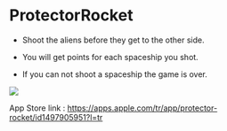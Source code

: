 # ProtectorRocket

* Shoot the aliens before they get to the other side.

* You will get points for each spaceship you shot.

* If you can not shoot a spaceship the game is over.

![](https://raw.githubusercontent.com/gokberkdergin/ProtectorRocket/master/ProtectorRocket/c56e0c26-6bf8-4a07-84fa-39ecc24e09c9.jpeg?token=ALBC5WDEWVIIBJGM3VTRY6S6IKIKU)

App Store link : https://apps.apple.com/tr/app/protector-rocket/id1497905951?l=tr
